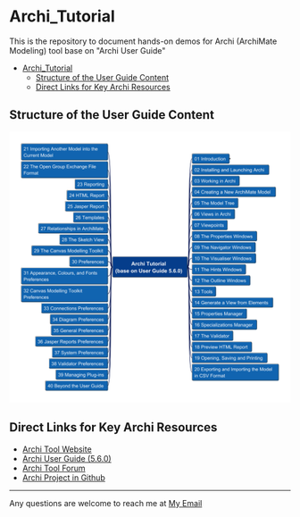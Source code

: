 # Archi_Tutorial

This is the repository to document hands-on demos for Archi (ArchiMate Modeling) tool base on "Archi User Guide"

- [Archi\_Tutorial](#archi_tutorial)
  - [Structure of the User Guide Content](#structure-of-the-user-guide-content)
  - [Direct Links for Key Archi Resources](#direct-links-for-key-archi-resources)

## Structure of the User Guide Content

![user guide](img/Archi_Tutorial.png)

## Direct Links for Key Archi Resources

- [Archi Tool Website](https://www.archimatetool.com/)
- [Archi User Guide (5.6.0)](https://www.archimatetool.com/downloads/archi/Archi%20User%20Guide.pdf)
- [Archi Tool Forum](https://forum.archimatetool.com)
- [Archi Project in Github](https://github.com/archimatetool/archi)

---

Any questions are welcome to reach me at [My Email](mailto:xiaoqizhao@outlook.com?subject=Archi%20Tool%20Tutorial&body=I%20have%20question.)